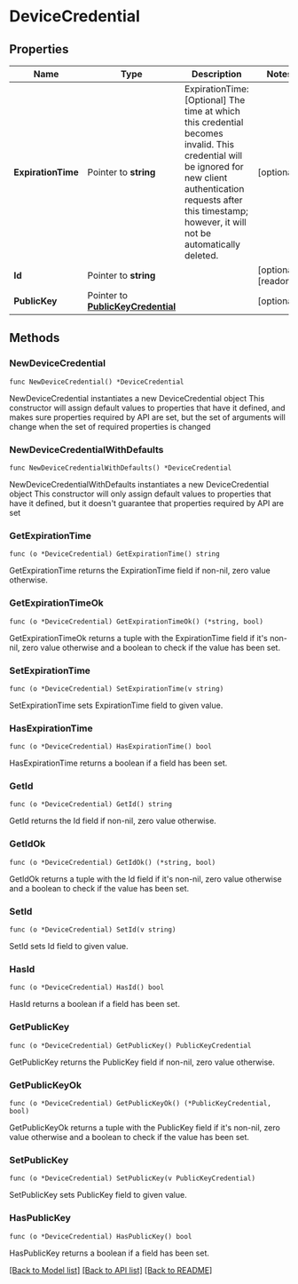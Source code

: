 # DeviceCredential

## Properties

Name | Type | Description | Notes
------------ | ------------- | ------------- | -------------
**ExpirationTime** | Pointer to **string** | ExpirationTime: [Optional] The time at which this credential becomes invalid. This credential will be ignored for new client authentication requests after this timestamp; however, it will not be automatically deleted. | [optional] 
**Id** | Pointer to **string** |  | [optional] [readonly] 
**PublicKey** | Pointer to [**PublicKeyCredential**](PublicKeyCredential.md) |  | [optional] 

## Methods

### NewDeviceCredential

`func NewDeviceCredential() *DeviceCredential`

NewDeviceCredential instantiates a new DeviceCredential object
This constructor will assign default values to properties that have it defined,
and makes sure properties required by API are set, but the set of arguments
will change when the set of required properties is changed

### NewDeviceCredentialWithDefaults

`func NewDeviceCredentialWithDefaults() *DeviceCredential`

NewDeviceCredentialWithDefaults instantiates a new DeviceCredential object
This constructor will only assign default values to properties that have it defined,
but it doesn't guarantee that properties required by API are set

### GetExpirationTime

`func (o *DeviceCredential) GetExpirationTime() string`

GetExpirationTime returns the ExpirationTime field if non-nil, zero value otherwise.

### GetExpirationTimeOk

`func (o *DeviceCredential) GetExpirationTimeOk() (*string, bool)`

GetExpirationTimeOk returns a tuple with the ExpirationTime field if it's non-nil, zero value otherwise
and a boolean to check if the value has been set.

### SetExpirationTime

`func (o *DeviceCredential) SetExpirationTime(v string)`

SetExpirationTime sets ExpirationTime field to given value.

### HasExpirationTime

`func (o *DeviceCredential) HasExpirationTime() bool`

HasExpirationTime returns a boolean if a field has been set.

### GetId

`func (o *DeviceCredential) GetId() string`

GetId returns the Id field if non-nil, zero value otherwise.

### GetIdOk

`func (o *DeviceCredential) GetIdOk() (*string, bool)`

GetIdOk returns a tuple with the Id field if it's non-nil, zero value otherwise
and a boolean to check if the value has been set.

### SetId

`func (o *DeviceCredential) SetId(v string)`

SetId sets Id field to given value.

### HasId

`func (o *DeviceCredential) HasId() bool`

HasId returns a boolean if a field has been set.

### GetPublicKey

`func (o *DeviceCredential) GetPublicKey() PublicKeyCredential`

GetPublicKey returns the PublicKey field if non-nil, zero value otherwise.

### GetPublicKeyOk

`func (o *DeviceCredential) GetPublicKeyOk() (*PublicKeyCredential, bool)`

GetPublicKeyOk returns a tuple with the PublicKey field if it's non-nil, zero value otherwise
and a boolean to check if the value has been set.

### SetPublicKey

`func (o *DeviceCredential) SetPublicKey(v PublicKeyCredential)`

SetPublicKey sets PublicKey field to given value.

### HasPublicKey

`func (o *DeviceCredential) HasPublicKey() bool`

HasPublicKey returns a boolean if a field has been set.


[[Back to Model list]](../README.md#documentation-for-models) [[Back to API list]](../README.md#documentation-for-api-endpoints) [[Back to README]](../README.md)


